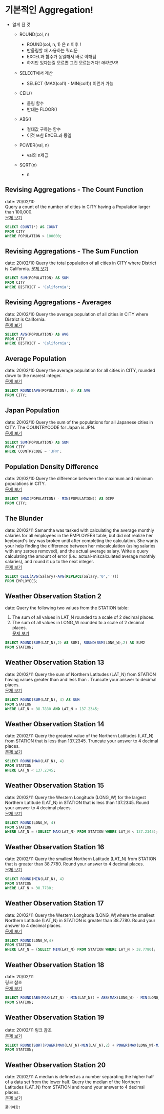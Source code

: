 # 기본적인 Aggregation! 
* 알게 된 것
  * ROUND(col, n)
    * ROUND(col, n, 1) 은 n 이후 !
    * 반올림할 때 사용하는 쿼리문
    * EXCEL과 함수가 동일해서 바로 이해됨
    * 하지만 있다는걸 모르면 그건 모르는거다! *메타인지!*
    
  * SELECT에서 계산
    * SELECT (MAX(col1) - MIN(col1)) 이런거 가능
  * CEIL()
    * 올림 함수
    * 반대는 FLOOR()
  * ABS()
    * 절대값 구하는 함수
    * 이것 또한 EXCEL과 동일
  * POWER(val, n)
    * val의 n제곱
  * SQRT(n)
    * n
## Revising Aggregations - The Count Function
date: 20/02/10  
Query a count of the number of cities in CITY having a Population larger than 100,000.  
[문제 보기](https://www.hackerrank.com/challenges/revising-aggregations-the-count-function/problem)  
```SQL
SELECT COUNT(*) AS COUNT
FROM CITY
WHERE POPULATION > 100000;
```

## Revising Aggregations - The Sum Function
date: 20/02/10
  Query the total population of all cities in CITY where District is California.
[문제 보기](https://www.hackerrank.com/challenges/revising-aggregations-sum/problem?h_r=next-challenge&h_v=zen)  
```SQL
SELECT SUM(POPULATION) AS SUM
FROM CITY
WHERE DISTRICT = 'California';
```

## Revising Aggregations - Averages
date: 20/02/10
Query the average population of all cities in CITY where District is California.  
[문제 보기](https://www.hackerrank.com/challenges/revising-aggregations-the-average-function/problem?h_r=next-challenge&h_v=zen&h_r=next-challenge&h_v=zen)  
```SQL
SELECT AVG(POPULATION) AS AVG
FROM CITY
WHERE DISTRICT = 'California';
```

## Average Population
date: 20/02/10
Query the average population for all cities in CITY, rounded down to the nearest integer.  
[문제 보기](https://www.hackerrank.com/challenges/average-population/problem?h_r=next-challenge&h_v=zen&h_r=next-challenge&h_v=zen&h_r=next-challenge&h_v=zen)  
```SQL
SELECT ROUND(AVG(POPULATION), 0) AS AVG
FROM CITY;
```

## Japan Population
date: 20/02/10
Query the sum of the populations for all Japanese cities in CITY. The COUNTRYCODE for Japan is JPN.  
[문제 보기](https://www.hackerrank.com/challenges/japan-population/problem?h_r=next-challenge&h_v=zen&h_r=next-challenge&h_v=zen&h_r=next-challenge&h_v=zen&h_r=next-challenge&h_v=zen)  
```SQL
SELECT SUM(POPULATION) AS SUM
FROM CITY
WHERE COUNTRYCODE = 'JPN';
```

## Population Density Difference
date: 20/02/10
Query the difference between the maximum and minimum populations in CITY.  
[문제 보기](https://www.hackerrank.com/challenges/population-density-difference/problem?h_r=next-challenge&h_v=zen&h_r=next-challenge&h_v=zen&h_r=next-challenge&h_v=zen&h_r=next-challenge&h_v=zen&h_r=next-challenge&h_v=zen)  
```SQL
SELECT (MAX(POPULATION) - MIN(POPULATION)) AS DIFF
FROM CITY;
```

## The Blunder
date: 20/02/11
Samantha was tasked with calculating the average monthly salaries for all employees in the EMPLOYEES table, but did not realize her keyboard's  key was broken until after completing the calculation. She wants your help finding the difference between her miscalculation (using salaries with any zeroes removed), and the actual average salary.
Write a query calculating the amount of error (i.e.: actual-miscalculated average monthly salaries), and round it up to the next integer.  
[문제 보기](https://www.hackerrank.com/challenges/the-blunder/problem?h_r=next-challenge&h_v=zen&h_r=next-challenge&h_v=zen&h_r=next-challenge&h_v=zen&h_r=next-challenge&h_v=zen&h_r=next-challenge&h_v=zen&h_r=next-challenge&h_v=zen)  
```SQL
SELECT CEIL(AVG(Salary)-AVG(REPLACE(Salary,'0',''))) 
FROM EMPLOYEES;
```

## Weather Observation Station 2
date: 
Query the following two values from the STATION table:  
1. The sum of all values in LAT_N rounded to a scale of 2 decimal places.  
2. The sum of all values in LONG_W rounded to a scale of 2 decimal places.  
[문제 보기](https://www.hackerrank.com/challenges/weather-observation-station-2/problem)  
```SQL
SELECT ROUND(SUM(LAT_N),2) AS SUM1, ROUND(SUM(LONG_W),2) AS SUM2
FROM STATION;
```

## Weather Observation Station 13
date: 20/02/11
Query the sum of Northern Latitudes (LAT_N) from STATION having values greater than  and less than . Truncate your answer to  decimal places.  
[문제 보기](https://www.hackerrank.com/challenges/weather-observation-station-13/problem?h_r=next-challenge&h_v=zen)  
```SQL
SELECT ROUND(SUM(LAT_N), 4) AS SUM
FROM STATION
WHERE LAT_N > 38.7880 AND LAT_N < 137.2345;
```

## Weather Observation Station 14
date: 20/02/11
Query the greatest value of the Northern Latitudes (LAT_N) from STATION that is less than 137.2345. Truncate your answer to 4 decimal places.  
[문제 보기](https://www.hackerrank.com/challenges/weather-observation-station-14/problem?h_r=next-challenge&h_v=zen&h_r=next-challenge&h_v=zen)  
```SQL
SELECT ROUND(MAX(LAT_N), 4)
FROM STATION
WHERE LAT_N < 137.2345;
```

## Weather Observation Station 15
date: 20/02/11
Query the Western Longitude (LONG_W) for the largest Northern Latitude (LAT_N) in STATION that is less than 137.2345. Round your answer to 4 decimal places.  
[문제 보기](https://www.hackerrank.com/challenges/weather-observation-station-15/problem?h_r=next-challenge&h_v=zen&h_r=next-challenge&h_v=zen&h_r=next-challenge&h_v=zen)  
```SQL
SELECT ROUND(LONG_W, 4)
FROM STATION
WHERE LAT_N = (SELECT MAX(LAT_N) FROM STATION WHERE LAT_N < 137.2345);
```

## Weather Observation Station 16
date: 20/02/11
Query the smallest Northern Latitude (LAT_N) from STATION that is greater than 38.7780. Round your answer to 4 decimal places.  
[문제 보기](https://www.hackerrank.com/challenges/weather-observation-station-16/problem)  
```SQL
SELECT ROUND(MIN(LAT_N), 4)
FROM STATION
WHERE LAT_N > 38.7780;
```

## Weather Observation Station 17
date: 20/02/11
Query the Western Longitude (LONG_W)where the smallest Northern Latitude (LAT_N) in STATION is greater than 38.7780. Round your answer to 4 decimal places.  
[문제 보기](https://www.hackerrank.com/challenges/weather-observation-station-17/problem?h_r=next-challenge&h_v=zen)  
```SQL
SELECT ROUND(LONG_W,4)
FROM STATION
WHERE LAT_N = (SELECT MIN(LAT_N) FROM STATION WHERE LAT_N > 38.7780);
```

## Weather Observation Station 18
date: 20/02/11  
링크 참조  
[문제 보기](https://www.hackerrank.com/challenges/weather-observation-station-18/problem?h_r=next-challenge&h_v=zen&h_r=next-challenge&h_v=zen)  
```SQL
SELECT ROUND(ABS(MAX(LAT_N) - MIN(LAT_N)) + ABS(MAX(LONG_W) - MIN(LONG_W)), 4)
FROM STATION;
```

## Weather Observation Station 19
date: 20/02/11
링크 참조  
[문제 보기](https://www.hackerrank.com/challenges/weather-observation-station-19/problem?h_r=next-challenge&h_v=zen&h_r=next-challenge&h_v=zen&h_r=next-challenge&h_v=zen)  
```SQL
SELECT ROUND(SQRT(POWER(MAX(LAT_N)-MIN(LAT_N),2) + POWER(MAX(LONG_W)-MIN(LONG_W),2)),4)
FROM STATION;
```

## Weather Observation Station 20
date: 20/02/11
A median is defined as a number separating the higher half of a data set from the lower half. Query the median of the Northern Latitudes (LAT_N) from STATION and round your answer to 4 decimal places.  
[문제 보기](https://www.hackerrank.com/challenges/weather-observation-station-20/problem?h_r=next-challenge&h_v=zen&h_r=next-challenge&h_v=zen&h_r=next-challenge&h_v=zen&h_r=next-challenge&h_v=zen)  
```SQL
풀어야함!
```
